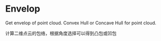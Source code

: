# Envelop
Get envelop of point cloud. Convex Hull or Concave Hull for point cloud.

计算二维点云的包络，根据角度选择可以得到凸包或凹包
